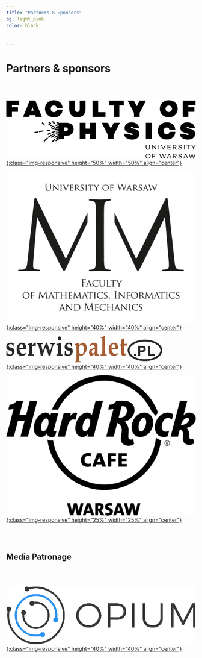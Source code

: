 ```yaml
---
title: "Partners & Sponsors"
bg: light_pink
color: black


---
```


# Partners & sponsors

<br><br>

<a href="https://www.fuw.edu.pl/faculty-of-physics-home.html">![test image size](/img/sponsors/logo_FUW.png?style=centerme){:class="img-responsive" height="50%" width="50%" align="center"}</a>

<a href="https://www.mimuw.edu.pl/">![test image size](/img/sponsors/MIM.png?style=centerme){:class="img-responsive" height="40%" width="40%" align="center"}</a>

<a href="http://www.serwispalet.pl//">![test image size](/img/sponsors/serwis_palet.png?style=centerme){:class="img-responsive" height="40%" width="40%" align="center"}</a>

<a href="https://www.hardrockcafe.com/location/warsaw/pl/">![test image size](/img/sponsors/hard.png?style=centerme){:class="img-responsive" height="25%" width="25%" align="center"}</a>


<br><br>

## Media Patronage

<br><br>

<a href="http://opium.sh/index-pl/">![test image size](/img/sponsors/opium_logo_color_dark_bez_tla.png?style=centerme){:class="img-responsive" height="40%" width="40%" align="center"}</a>

<br><br>
